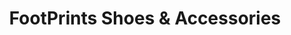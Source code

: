 ---
title: "FootPrints Shoes & Accessories"
url: /newington/footprints-shoes-and-accessories/
shop: shoes
---